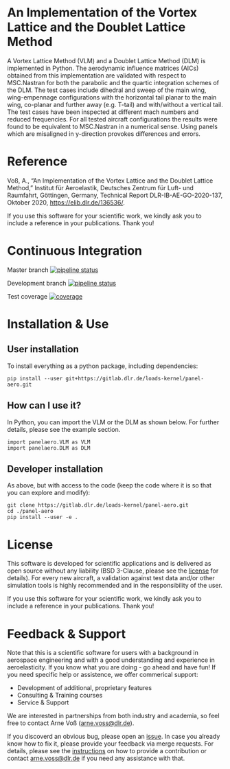 # An Implementation of the Vortex Lattice and the Doublet Lattice Method
A Vortex Lattice Method (VLM) and a Doublet Lattice Method (DLM) is implemented in Python. The aerodynamic influence matrices (AICs) obtained from this implementation are validated with respect to MSC.Nastran for both the parabolic and the quartic integration schemes of the DLM. The test cases include dihedral and sweep of the main wing, wing-empennage configurations with the horizontal tail planar to the main wing, co-planar and further away (e.g. T-tail) and with/without a vertical tail. The test cases have been inspected at different mach numbers and reduced frequencies. For all tested aircraft configurations the results were found to be equivalent to MSC.Nastran in a numerical sense. Using panels which are misaligned in y-direction provokes differences and errors.

# Reference
Voß, A., “An Implementation of the Vortex Lattice and the Doublet Lattice Method,” Institut für Aeroelastik, Deutsches Zentrum für Luft- und Raumfahrt, Göttingen, Germany, Technical Report DLR-IB-AE-GO-2020-137, Oktober 2020, https://elib.dlr.de/136536/.

If you use this software for your scientific work, we kindly ask you to include a reference in your publications. Thank you!

# Continuous Integration

Master branch [![pipeline status](https://gitlab.dlr.de/loads-kernel/panel-aero/badges/master/pipeline.svg)](https://gitlab.dlr.de/loads-kernel/panel-aero/-/commits/master)

Development branch [![pipeline status](https://gitlab.dlr.de/loads-kernel/panel-aero/badges/devel/pipeline.svg)](https://gitlab.dlr.de/loads-kernel/panel-aero/-/commits/devel)

Test coverage [![coverage](https://gitlab.dlr.de/loads-kernel/panel-aero/badges/master/coverage.svg)](https://loads-kernel.pages.gitlab.dlr.de/panel-aero/coverage/)

# Installation & Use
## User installation 
To install everything as a python package, including dependencies:

```
pip install --user git+https://gitlab.dlr.de/loads-kernel/panel-aero.git 
```
## How can I use it?

In Python, you can import the VLM or the DLM as shown below. For further details, please see the example section.

```
import panelaero.VLM as VLM
import panelaero.DLM as DLM
```

## Developer installation 
As above, but with access to the code (keep the code where it is so that you can explore and modify):

```
git clone https://gitlab.dlr.de/loads-kernel/panel-aero.git 
cd ./panel-aero
pip install --user -e . 
```

# License
This software is developed for scientific applications and is delivered as open source without any liability (BSD 3-Clause, please see the [license](LICENSE) for details). For every new aircraft, a validation against test data and/or other simulation tools is highly recommended and in the responsibility of the user. 

If you use this software for your scientific work, we kindly ask you to include a reference in your publications. Thank you!

# Feedback & Support
Note that this is a scientific software for users with a background in aerospace engineering and with a good understanding and experience in aeroelasticity. If you know what you are doing - go ahead and have fun! If you need specific help or assistence, we offer commerical support:
- Development of additional, proprietary features
- Consulting & Training courses
- Service & Support

We are interested in partnerships from both industry and academia, so feel free to contact Arne Voß (arne.voss@dlr.de).

If you discoverd an obvious bug, please open an [issue](https://gitlab.dlr.de/loads-kernel/panel-aero/-/issues). In case you already know how to fix it, please provide your feedback via merge requests. For details, please see the [instructions](CONTRIBUTING.md) on how to provide a contribution or contact arne.voss@dlr.de if you need any assistance with that.
